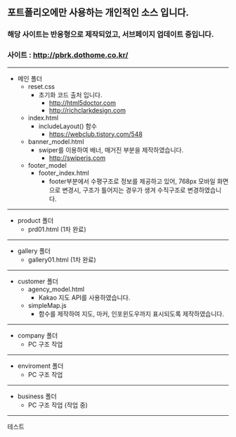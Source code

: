 ## 포트폴리오에만 사용하는 개인적인 소스 입니다.  
### 해당 사이트는 반응형으로 제작되었고, 서브페이지 업데이트 중입니다.
### 사이트 : http://pbrk.dothome.co.kr/
--------------------
* 메인 폴더
  - reset.css
    + 초기화 코드 출처 입니다.
      + http://html5doctor.com
      + http://richclarkdesign.com
  - index.html
    + includeLayout() 함수
      + https://webclub.tistory.com/548   
  - banner_model.html
    + swiper를 이용하여 배너, 매거진 부분을 제작하였습니다.
      + http://swiperjs.com
  - footer_model
    + footer_index.html
      + footer부분에서 수평구조로 정보를 제공하고 있어, 768px 모바일 화면으로 변경시, 구조가 틀어지는 경우가 생겨 수직구조로 변경하였습니다.
--------------------
* product 폴더
  - prd01.html (1차 완료)
--------------------
* gallery 폴더
  - gallery01.html (1차 완료)
--------------------
* customer 폴더
  - agency_model.html
    + Kakao 지도 API를 사용하였습니다.
  - simpleMap.js
    + 함수를 제작하여 지도, 마커, 인포윈도우까지 표시되도록 제작하였습니다.
--------------------
* company 폴더
  - PC 구조 작업
--------------------
* enviroment 폴더
  - PC 구조 작업
--------------------
* business 폴더
  - PC 구조 작업 (작업 중)
--------------------
테스트

